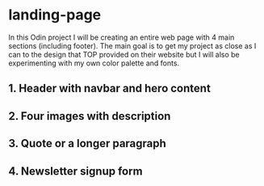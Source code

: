 # landing-page
In this Odin project I will be creating an entire web page with 4 main sections (including footer). The main goal is to get my project as close as I can to the design that TOP provided on their website but I will also be experimenting with my own color palette and fonts. 

## 1. Header with navbar and hero content

## 2. Four images with description

## 3. Quote or a longer paragraph

## 4. Newsletter signup form

